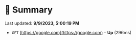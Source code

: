 # 📖 Summary
Last updated: **9/9/2023, 5:00:19 PM**

- `GET` [https://google.com](https://google.com) - **Up** (296ms)
